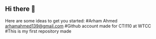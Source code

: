 ## Hi there 👋


Here are some ideas to get you started:
#Arham Ahmed arhamahmed139@gmail.com
#Github account made for CTI110 at WTCC
#This is my first repository made


